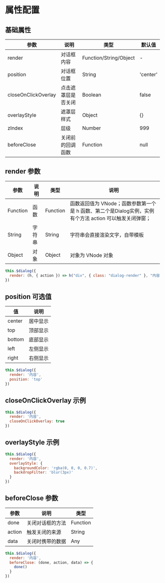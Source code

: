 # 属性配置

## 基础属性

| 参数 | 说明 | 类型 | 默认值 |
|------|------|------|--------|
| render | 对话框内容 | Function/String/Object | - |
| position | 对话框位置 | String | 'center' |
| closeOnClickOverlay | 点击遮罩层是否关闭 | Boolean | false |
| overlayStyle | 遮罩层样式 | Object | {} |
| zIndex | 层级 | Number | 999 |
| beforeClose | 关闭前的回调函数 | Function | null |

## render 参数

| 参数 | 说明 | 类型 | 说明 |
|------|------|------|------|
| Function | 函数 | Function | 函数返回值为 VNode；函数参数第一个是 h 函数、第二个是Dialog实例，实例有个方法 action 可以触发关闭弹窗； |
| String | 字符串 | String | 字符串会直接渲染文字，自带模板 |
| Object | 对象 | Object | 对象为 VNode 对象 |

```js
this.$dialog({
  render: (h, { action }) => h("div", { class: "dialog-render" }, "内容"),
})
```

## position 可选值

| 值 | 说明 |
|------|------|
| center | 居中显示 |
| top | 顶部显示 |
| bottom | 底部显示 |
| left | 左侧显示 |
| right | 右侧显示 |

```js
this.$dialog({
  render: '内容',
  position: 'top'
})
```

## closeOnClickOverlay 示例

```js
this.$dialog({
  render: '内容',
  closeOnClickOverlay: true
})
```

## overlayStyle 示例

```js
this.$dialog({
  render: '内容',
  overlayStyle: {
    backgroundColor: 'rgba(0, 0, 0, 0.7)',
    backdropFilter: 'blur(3px)'
  }
})
```

## beforeClose 参数

| 参数 | 说明 | 类型 |
|------|------|------|
| done | 关闭对话框的方法 | Function |
| action | 触发关闭的来源 | String |
| data | 关闭时携带的数据 | Any | 

```js
this.$dialog({
  render: '内容',
  beforeClose: (done, action, data) => {
    done()
  }
})
```
